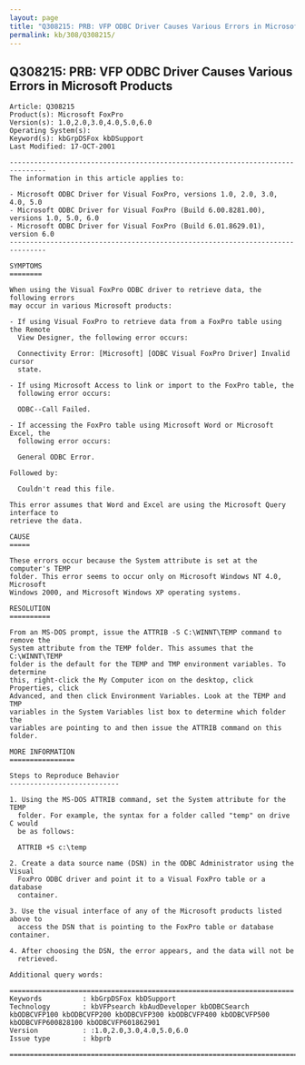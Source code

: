 ```yaml
---
layout: page
title: "Q308215: PRB: VFP ODBC Driver Causes Various Errors in Microsoft Products"
permalink: kb/308/Q308215/
---
```


## Q308215: PRB: VFP ODBC Driver Causes Various Errors in Microsoft Products

	Article: Q308215
	Product(s): Microsoft FoxPro
	Version(s): 1.0,2.0,3.0,4.0,5.0,6.0
	Operating System(s): 
	Keyword(s): kbGrpDSFox kbDSupport
	Last Modified: 17-OCT-2001
	
	-------------------------------------------------------------------------------
	The information in this article applies to:
	
	- Microsoft ODBC Driver for Visual FoxPro, versions 1.0, 2.0, 3.0, 4.0, 5.0 
	- Microsoft ODBC Driver for Visual FoxPro (Build 6.00.8281.00), versions 1.0, 5.0, 6.0 
	- Microsoft ODBC Driver for Visual FoxPro (Build 6.01.8629.01), version 6.0 
	-------------------------------------------------------------------------------
	
	SYMPTOMS
	========
	
	When using the Visual FoxPro ODBC driver to retrieve data, the following errors
	may occur in various Microsoft products:
	
	- If using Visual FoxPro to retrieve data from a FoxPro table using the Remote
	  View Designer, the following error occurs:
	
	  Connectivity Error: [Microsoft] [ODBC Visual FoxPro Driver] Invalid cursor
	  state.
	
	- If using Microsoft Access to link or import to the FoxPro table, the
	  following error occurs:
	
	  ODBC--Call Failed.
	
	- If accessing the FoxPro table using Microsoft Word or Microsoft Excel, the
	  following error occurs:
	
	  General ODBC Error.
	
	Followed by:
	
	  Couldn't read this file.
	
	This error assumes that Word and Excel are using the Microsoft Query interface to
	retrieve the data.
	
	CAUSE
	=====
	
	These errors occur because the System attribute is set at the computer's TEMP
	folder. This error seems to occur only on Microsoft Windows NT 4.0, Microsoft
	Windows 2000, and Microsoft Windows XP operating systems.
	
	RESOLUTION
	==========
	
	From an MS-DOS prompt, issue the ATTRIB -S C:\WINNT\TEMP command to remove the
	System attribute from the TEMP folder. This assumes that the C:\WINNT\TEMP
	folder is the default for the TEMP and TMP environment variables. To determine
	this, right-click the My Computer icon on the desktop, click Properties, click
	Advanced, and then click Environment Variables. Look at the TEMP and TMP
	variables in the System Variables list box to determine which folder the
	variables are pointing to and then issue the ATTRIB command on this folder.
	
	MORE INFORMATION
	================
	
	Steps to Reproduce Behavior
	---------------------------
	
	1. Using the MS-DOS ATTRIB command, set the System attribute for the TEMP
	  folder. For example, the syntax for a folder called "temp" on drive C would
	  be as follows:
	
	  ATTRIB +S c:\temp
	
	2. Create a data source name (DSN) in the ODBC Administrator using the Visual
	  FoxPro ODBC driver and point it to a Visual FoxPro table or a database
	  container.
	
	3. Use the visual interface of any of the Microsoft products listed above to
	  access the DSN that is pointing to the FoxPro table or database container.
	
	4. After choosing the DSN, the error appears, and the data will not be
	  retrieved.
	
	Additional query words:
	
	======================================================================
	Keywords          : kbGrpDSFox kbDSupport 
	Technology        : kbVFPsearch kbAudDeveloper kbODBCSearch kbODBCVFP100 kbODBCVFP200 kbODBCVFP300 kbODBCVFP400 kbODBCVFP500 kbODBCVFP600828100 kbODBCVFP601862901
	Version           : :1.0,2.0,3.0,4.0,5.0,6.0
	Issue type        : kbprb
	
	=============================================================================
	
